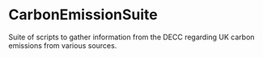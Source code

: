 # CarbonEmissionSuite
Suite of scripts to gather information from the DECC regarding UK carbon emissions from various sources.
